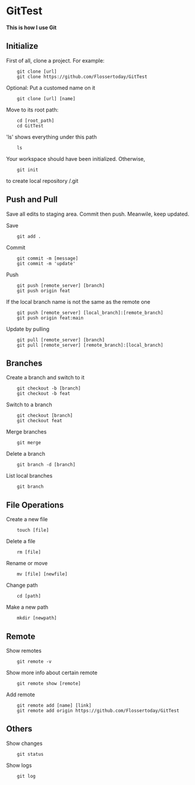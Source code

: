 # GitTest
**This is how I use Git**

## Initialize
First of all, clone a project. For example:

        git clone [url]
        git clone https://github.com/Flossertoday/GitTest
    
Optional: Put a customed name on it

        git clone [url] [name]


Move to its root path:

        cd [root_path]
        cd GitTest

'ls' shows everything under this path

        ls
    
Your workspace should have been initialized. Otherwise, 

        git init
        
to create local repository /.git


## Push and Pull
Save all edits to staging area. Commit then push. Meanwile, keep updated. 

Save

        git add .

Commit

        git commit -m [message]
        git commit -m 'update'

Push

        git push [remote_server] [branch]
        git push origin feat

If the local branch name is not the same as the remote one

        git push [remote_server] [local_branch]:[remote_branch]
        git push origin feat:main

Update by pulling

        git pull [remote_server] [branch]
        git pull [remote_server] [remote_branch]:[local_branch]


## Branches

Create a branch and switch to it

        git checkout -b [branch]
        git checkout -b feat

Switch to a branch

        git checkout [branch]
        git checkout feat

Merge branches

        git merge

Delete a branch

        git branch -d [branch]

List local branches

        git branch


## File Operations

Create a new file 

        touch [file]

Delete a file 

        rm [file]

Rename or move

        mv [file] [newfile]

Change path

        cd [path]

Make a new path

        mkdir [newpath]

## Remote

Show remotes

        git remote -v

Show more info about certain remote

        git remote show [remote]

Add remote

        git remote add [name] [link]
        git remote add origin https://github.com/Flossertoday/GitTest


## Others

Show changes

        git status

Show logs

        git log
        
